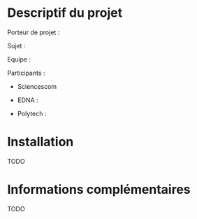 # Descriptif du projet

Porteur de projet :

Sujet :

Equipe :

Participants : 

- Sciencescom

- EDNA :
- Polytech :  

# Installation

TODO



# Informations complémentaires

TODO